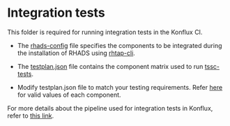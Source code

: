 # Integration tests

This folder is required for running integration tests in the Konflux CI.

- The [rhads-config](./config/rhads-config) file specifies the components to be integrated during the installation of RHADS using [rhtap-cli](https://github.com/redhat-appstudio/rhtap-cli).

- The [testplan.json](./config/testplan.json) file contains the component matrix used to run [tssc-tests](https://github.com/redhat-appstudio/tssc-test).

- Modify testplan.json file to match your testing requirements. Refer [here](https://github.com/redhat-appstudio/tssc-test/blob/main/README.md#configuration-fields) for valid values of each component.

For more details about the pipeline used for integration tests in Konflux, refer to [this link](https://github.com/redhat-appstudio/rhtap-cli/blob/main/integration-tests/README.md#pipelines-used).